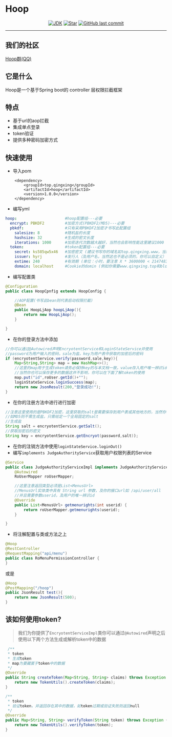 # Hoop

<p align="center">
<a href="#"><img alt="JDK" src="https://img.shields.io/badge/JDK-1.8-yellow.svg?style=flat-square"/></a>
<a href="https://github.com/ChangZou/hoop"><img alt="Star" src="https://img.shields.io/github/stars/ChangZou/hoop?style=flat-square"></a>
<a href="https://github.com/ChangZou/hoop"><img alt="GitHub last commit" src="https://img.shields.io/github/license/ChangZou/hoop?style=flat-square"></a>
</p>

------
## 我们的社区

<a target="blank" href="//shang.qq.com/wpa/qunwpa?idkey=80940ca7549fe64402524f9376a881777f3cf1e3f9eee7bd426bc2febca3d050"><span>Hoop群(QQ)</span></a>

## 它是什么
Hoop是一个基于Spring boot的 controller 层权限拦截框架 
## 特点
- 基于url的aop拦截
- 集成单点登录
- token验证
- 提供多种密码加密方式
## 快速使用
- 导入pom
```text
    <dependency>
        <groupId>top.qingxing</groupId>
        <artifactId>hoop</artifactId>
        <version>1.0.0</version>
    </dependency>
```
- 编写yml
```yaml
hoop:                     #hoop配置组---必要
  encrypt: PBKDF2         #加密方式(PBKDF2/MD5)---必要
  pbkdf:                  #只有采用PBKDF2加密才书写此配置组
    salesize: 8           #随机盐的长度
    hashsize: 32          #生成的密文长度
    iterations: 1000      #加密迭代次数越大越好，当然也会影响性能这里建议1000
  token:                  #token配置组---必要
    secret: ks585qw5x46   #加密密文 (建议书写你的域名如top.qingxing.www，当然这也不是必须的，你可以自定义)---必要
    issuer: hyrj          #发行人（及用户名，当然这也不是必须的，你可以自定义）---必要
    extime: 240           #有效期 (单位：小时，要注意 X * 3600000 < 2147483647)---必要
    domain: localhost     #Cookie的domin (例如你需要www.qingxing.top和blog.qingxing.top共享登录状态则需要填写主域qingxing.top)---必要
```
- 编写配置类
```java
@Configuration
public class HoopCpnfig extends HoopConfig {

    //AOP配置(书写此bean则代表启动权限拦截)
    @Bean
    public HoopLjAop hoopLjAop(){
        return new HoopLjAop();
    }

}
```
- 在你的登录方法中添加
```java
//你可以通过@Autowired声明EncryotentService和LoginStateService并使用
//password为用户输入的密码，sale为盐，key为用户表中获取的加密后的密码
if (encryotentService.verify(password,sale,key)){
    Map<String,String> map = new HashMap<>();
    //这里的map用于生成token请务必保持key的与本文档一致，value存入用户唯一辨识id，这将直接影响用户权限的判断
    //当然你也可以保存更多的数据这并不影响，你可以在下面了解token的使用
    map.put("id",roUser.getId()+"");
    loginStateService.loginSuccess(map);
    return new JsonResult(200,"登录成功!");
}
```
- 在你的注册方法中进行进行加密
```java
//注意这里使用的是PBKDF2加密，这里获取的salt是需要保存到用户表或其他地方的，当然你也可以将salt藏匿与密码中，验证时在分割密码提取出salt和原本的密文
//如MD5则不需生成盐，只需给定一个全局固定的salt
//生成盐
String salt = encryotentService.getSalt();
//获取加密后的密文
String key = encryotentService.getEncryot(password,salt));
```
- 在你的注销方法中使用`loginStateService.loginOut()`
- 编写`implements JudgeAuthorityService`获取用户权限列表的Service
```java
@Service
public class JudgeAuthorityServiceImpl implements JudgeAuthorityService {
    @Autowired
    RoUserMapper roUserMapper;

    //这里注意返回类型必须是List<MenusUrl>
    //MenusUrl实体类中具有 String url 参数，及你的接口url如 /api/user/all
    //并且需要参数userid，及用户的唯一辨识id
    @Override
    public List<MenusUrl> getmenurights(int userid) {
        return roUserMapper.getmenurights(userid);
    }

}
```
- 将注解配置与类或方法之上
```java
@Hoop
@RestController
@RequestMapping("api/menu")
public class RoMenuPermissionController {
}
```
或是
```java
@Hoop
@PostMapping("/hoop")
public JsonResult test(){
    return new JsonResult(500);
}
```
## 该如何使用token?
>我们为你提供了`EncryotentServiceImpl`类你可以通过`@Autowired`声明之后使用以下两个方法生成或解析token中的数据
```java
 /**
 * token
 * 生成token
 * map为要藏匿于token中的数据
 */
@Override
public String createToken(Map<String, String> claims) throws Exception {
    return new TokenUtils().createToken(claims);
}

/**
 * token
 * 验证token，并返回存在其中的数据，如token过期或验证失败则返回null
 */
@Override
public Map<String, String> verifyToken(String token) throws Exception {
    return new TokenUtils().verifyToken(token);
}
```
